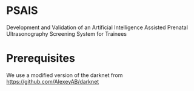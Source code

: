 # PSAIS
Development and Validation of an Artificial Intelligence Assisted Prenatal Ultrasonography Screening System for Trainees

# Prerequisites

We use a modified version of the darknet from https://github.com/AlexeyAB/darknet
